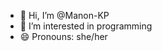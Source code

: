 - 👋 Hi, I’m @Manon-KP
- 👀 I’m interested in programming
- 😄 Pronouns: she/her

<!---
Manon-KP/Manon-KP is a ✨ special ✨ repository because its `README.md` (this file) appears on your GitHub profile.
You can click the Preview link to take a look at your changes.
--->
